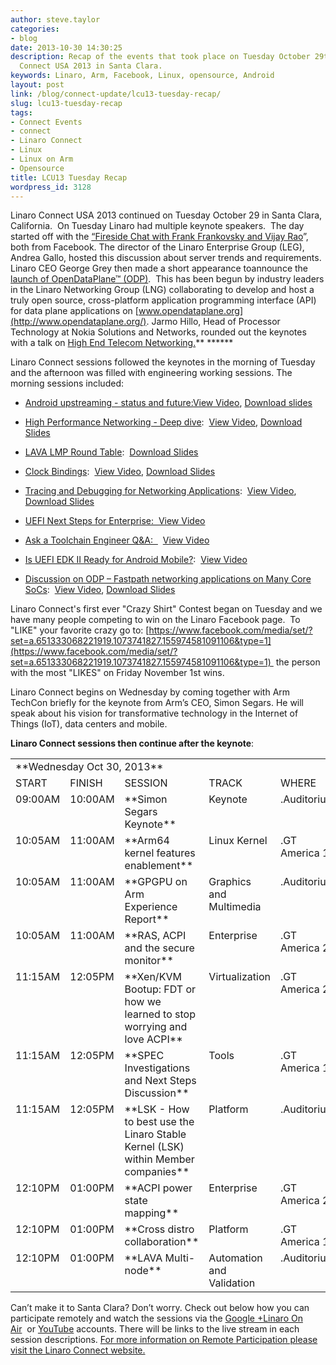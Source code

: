 ```yaml
---
author: steve.taylor
categories:
- blog
date: 2013-10-30 14:30:25
description: Recap of the events that took place on Tuesday October 29th at the Linaro
  Connect USA 2013 in Santa Clara.
keywords: Linaro, Arm, Facebook, Linux, opensource, Android
layout: post
link: /blog/connect-update/lcu13-tuesday-recap/
slug: lcu13-tuesday-recap
tags:
- Connect Events
- connect
- Linaro Connect
- Linux
- Linux on Arm
- Opensource
title: LCU13 Tuesday Recap
wordpress_id: 3128
---
```


Linaro Connect USA 2013 continued on Tuesday October 29 in Santa Clara, California.  On Tuesday Linaro had multiple keynote speakers.  The day started off with the [“Fireside Chat with Frank Frankovsky and Vijay Rao](http://www.youtube.com/watch?v=UUAU5JnP1EM)”, both from Facebook. The director of the Linaro Enterprise Group (LEG), Andrea Gallo, hosted this discussion about server trends and requirements. Linaro CEO George Grey then made a short appearance toannounce the [launch of OpenDataPlane™ (ODP)](/news/linaro-launches-opendataplane-odp-project-deliver-open-source-cross-platform-interoperability-networking-platforms/).  This has been begun by industry leaders in the Linaro Networking Group (LNG) collaborating to develop and host a truly open source, cross-platform application programming interface (API) for data plane applications on [www.opendataplane.org](http://www.opendataplane.org/). Jarmo Hillo, Head of Processor Technology at Nokia Solutions and Networks, rounded out the keynotes with a talk on [High End Telecom Networking.](https://www.slideshare.net/linaroorg/lcu13-lng-highpernetwkingdeepdivejarmo131023)** ******

Linaro Connect sessions followed the keynotes in the morning of Tuesday and the afternoon was filled with engineering working sessions. The morning sessions included:




  * [Android upstreaming - status and future:](http://lcu-13.zerista.com/event/member/85107)[View Video](http://www.youtube.com/watch?v=BeK28igciCk), [Download slides](https://www.slideshare.net/linaroorg/android-statusandfuture)


  * [High Performance Networking - Deep dive](http://lcu-13.zerista.com/event/member/85112):  [View Video](http://www.youtube.com/watch?v=QTtKOoIteaY), [Download Slides](https://www.slideshare.net/linaroorg/lcu13-lng-highpernetwkingdeepdivejarmo131023)


  * [LAVA LMP Round Table](http://lcu-13.zerista.com/event/member/85123):  [Download Slides](https://www.slideshare.net/linaroorg/02-lava-lmpdave)


  * [Clock Bindings](http://lcu-13.zerista.com/event/member/85110):  [View Video](http://www.youtube.com/watch?v=ZwwQdAwQsKg), [Download Slides](https://www.slideshare.net/linaroorg/common-clockbindingsandstuff)


  * [Tracing and Debugging for Networking Applications](http://lcu-13.zerista.com/event/member/85105):  [View Video](http://www.youtube.com/watch?v=z3BdRxMNuwA), [Download Slides](https://www.slideshare.net/linaroorg/lcu13-lng-trackdebugmagnushd)


  * [UEFI Next Steps for Enterprise](http://lcu-13.zerista.com/event/member/85111)[:  View Video](http://www.youtube.com/watch?v=IwlOpwHVzwM)


  * [Ask a Toolchain Engineer Q&A:  ](http://lcu-13.zerista.com/event/member/85113)  [View Video](http://www.youtube.com/watch?v=yUmq9mGHC80)


  * [Is UEFI EDK II Ready for Android Mobile?](http://lcu-13.zerista.com/event/member/85114):  [View Video](http://www.youtube.com/watch?v=yUmq9mGHC80)


  * [Discussion on ODP – Fastpath networking applications on Many Core SoCs](http://lcu-13.zerista.com/event/member/85109):  [View Video](http://www.youtube.com/watch?v=moWTXkbDrCQ), [Download Slides](https://www.slideshare.net/linaroorg/lcu13-lng-odpdiscussolavv7)


Linaro Connect's first ever "Crazy Shirt" Contest began on Tuesday and we have many people competing to win on the Linaro Facebook page.  To "LIKE" your favorite crazy go to: [https://www.facebook.com/media/set/?set=a.651333068221919.1073741827.155974581091106&type=1](https://www.facebook.com/media/set/?set=a.651333068221919.1073741827.155974581091106&type=1)  the person with the most "LIKES" on Friday November 1st wins.

Linaro Connect begins on Wednesday by coming together with Arm TechCon briefly for the keynote from Arm’s CEO, Simon Segars. He will speak about his vision for transformative technology in the Internet of Things (IoT), data centers and mobile.

**Linaro Connect sessions then continue after the keynote**:

<table cellpadding="0" cellspacing="0" border="0" class="table responsive-table">
<tbody >
<tr >
<td colspan="5" markdown="1">
**Wednesday Oct 30, 2013**
</td>
</tr>
<tr >

<td markdown="1" >
START
</td>

<td markdown="1" >
FINISH
</td>

<td markdown="1" >
SESSION
</td>

<td markdown="1" >
TRACK
</td>

<td markdown="1" >
WHERE
</td>
</tr>
<tr >

<td valign="top" markdown="1">
09:00AM
</td>

<td valign="top" markdown="1">
10:00AM
</td>

<td width="277" valign="top" markdown="1">
**Simon Segars Keynote**
</td>

<td valign="top" markdown="1">
Keynote
</td>

<td valign="top" markdown="1">
.Auditorium
</td>
</tr>
<tr >

<td valign="top" markdown="1">
10:05AM
</td>

<td valign="top" markdown="1">
11:00AM
</td>

<td width="277" valign="top" markdown="1">
**Arm64 kernel features enablement**
</td>

<td valign="top" markdown="1">
Linux Kernel
</td>

<td valign="top" markdown="1">
.GT America 1
</td>
</tr>
<tr >

<td valign="top" markdown="1">
10:05AM
</td>

<td valign="top" markdown="1">
11:00AM
</td>

<td width="277" valign="top" markdown="1">
**GPGPU on Arm Experience Report**
</td>

<td valign="top" markdown="1">
Graphics and Multimedia
</td>

<td valign="top" markdown="1">
.Auditorium
</td>
</tr>
<tr >

<td valign="top" markdown="1">
10:05AM
</td>

<td valign="top" markdown="1">
11:00AM
</td>

<td width="277" valign="top" markdown="1">
**RAS, ACPI and the secure monitor**
</td>

<td valign="top" markdown="1">
Enterprise
</td>

<td valign="top" markdown="1">
.GT America 2
</td>
</tr>
<tr >

<td valign="top" markdown="1">
11:15AM
</td>

<td valign="top" markdown="1">
12:05PM
</td>

<td width="277" valign="top" markdown="1">
**Xen/KVM Bootup: FDT or how we learned to stop worrying and love ACPI**
</td>

<td valign="top" markdown="1">
Virtualization
</td>

<td valign="top" markdown="1">
.GT America 2
</td>
</tr>
<tr >

<td valign="top" markdown="1">
11:15AM
</td>

<td valign="top" markdown="1">
12:05PM
</td>

<td width="277" valign="top" markdown="1">
**SPEC Investigations and Next Steps Discussion**
</td>

<td valign="top" markdown="1">
Tools
</td>

<td valign="top" markdown="1">
.GT America 1
</td>
</tr>
<tr >

<td valign="top" markdown="1">
11:15AM
</td>

<td valign="top" markdown="1">
12:05PM
</td>

<td width="277" valign="top" markdown="1">
**LSK - How to best use the Linaro Stable Kernel (LSK) within Member companies**
</td>

<td valign="top" markdown="1">
Platform
</td>

<td valign="top" markdown="1">
.Auditorium
</td>
</tr>
<tr >

<td valign="top" markdown="1">
12:10PM
</td>

<td valign="top" markdown="1">
01:00PM
</td>

<td width="277" valign="top" markdown="1">
**ACPI power state mapping**
</td>

<td valign="top" markdown="1">
Enterprise
</td>

<td valign="top" markdown="1">
.GT America 2
</td>
</tr>
<tr >

<td valign="top" markdown="1">
12:10PM
</td>

<td valign="top" markdown="1">
01:00PM
</td>

<td width="277" valign="top" markdown="1">
**Cross distro collaboration**
</td>

<td valign="top" markdown="1">
Platform
</td>

<td valign="top" markdown="1">
.GT America 1
</td>
</tr>
<tr >

<td valign="top" markdown="1">
12:10PM
</td>

<td valign="top" markdown="1">
01:00PM
</td>

<td width="277" valign="top" markdown="1">
**LAVA Multi-node**
</td>

<td valign="top" markdown="1">
Automation and Validation
</td>

<td valign="top" markdown="1">
.Auditorium
</td>
</tr>
</tbody>
</table>

Can’t make it to Santa Clara? Don’t worry. Check out below how you can participate remotely and watch the sessions via the [Google +Linaro On Air](https://plus.google.com/u/0/116754366033915823792/posts)  or [YouTube](http://www.youtube.com/user/LinaroOnAir) accounts. There will be links to the live stream in each session descriptions. [For more information on Remote Participation please visit the Linaro Connect website.](/blog/remote-participation-for-lcu13/)